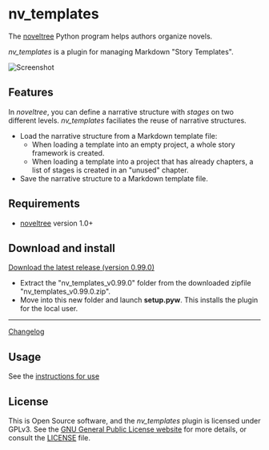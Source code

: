 # nv_templates

The [noveltree](https://peter88213.github.io/noveltree/) Python program helps authors organize novels.

*nv_templates* is a plugin for managing Markdown "Story Templates".

![Screenshot](Screenshots/screen01.png)

## Features

In *noveltree*, you can define a narrative structure with *stages* on two different levels. *nv_templates* faciliates the reuse of narrative structures.

- Load the narrative structure from a Markdown template file:
    - When loading a template into an empty project, a whole story framework is created.
    - When loading a template into a project that has already chapters, a list of stages is created in an "unused" chapter.
- Save the narrative structure to a Markdown template file. 


## Requirements

- [noveltree](https://peter88213.github.io/noveltree/) version 1.0+

## Download and install

[Download the latest release (version 0.99.0)](https://github.com/peter88213/noveltree_templates/raw/main/dist/nv_templates_v0.99.0.zip)

- Extract the "nv_templates_v0.99.0" folder from the downloaded zipfile "nv_templates_v0.99.0.zip".
- Move into this new folder and launch **setup.pyw**. This installs the plugin for the local user.

---

[Changelog](changelog)

## Usage

See the [instructions for use](usage)

## License

This is Open Source software, and the *nv_templates* plugin is licensed under GPLv3. See the
[GNU General Public License website](https://www.gnu.org/licenses/gpl-3.0.en.html) for more
details, or consult the [LICENSE](https://github.com/peter88213/noveltree_templates/blob/main/LICENSE) file.
